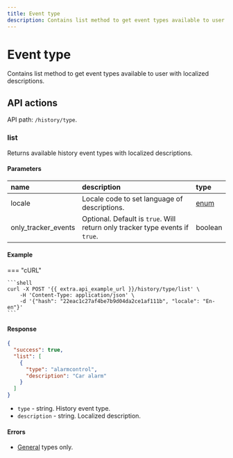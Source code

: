 ```yaml
---
title: Event type
description: Contains list method to get event types available to user with localized descriptions.
---
```


# Event type

Contains list method to get event types available to user with localized descriptions.


## API actions

API path: `/history/type`.

### list

Returns available history event types with localized descriptions.

#### Parameters

| name                | description                                                                  | type                                           |
|:--------------------|:-----------------------------------------------------------------------------|:-----------------------------------------------|
| locale              | Locale code to set language of descriptions.                                 | [enum](../../../getting-started/introduction.md#data-types) |
| only_tracker_events | Optional. Default is `true`. Will return only tracker type events if `true`. | boolean                                        |

#### Example

=== "cURL"

    ```shell
    curl -X POST '{{ extra.api_example_url }}/history/type/list' \
        -H 'Content-Type: application/json' \
        -d '{"hash": "22eac1c27af4be7b9d04da2ce1af111b", "locale": "En-en"}'
    ```

#### Response

```json
{
  "success": true,
  "list": [
    {
      "type": "alarmcontrol",
      "description": "Car alarm"
    }
  ]
}
```

* `type` - string. History event type.
* `description` - string. Localized description.

#### Errors

* [General](../../../getting-started/errors.md#error-codes) types only.
